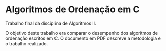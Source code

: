 # Algoritmos de Ordenação em C
Trabalho final da disciplina de Algoritmos II.

O objetivo deste trabalho era comparar o desempenho dos algorítmos de ordenação escritos em C.
O documento em PDF descreve a metodologia e o trabalho realizado.
